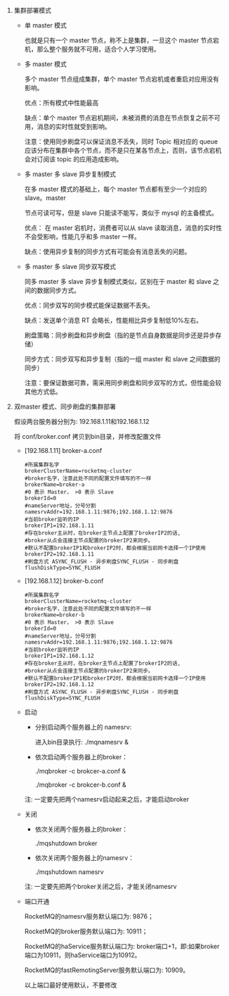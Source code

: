 1. 集群部署模式

   * 单 master 模式

     也就是只有一个 master 节点，称不上是集群，一旦这个 master 节点宕机，那么整个服务就不可用，适合个人学习使用。

   * 多 master 模式

     多个 master 节点组成集群，单个 master 节点宕机或者重启对应用没有影响。

     优点：所有模式中性能最高

     缺点：单个 master 节点宕机期间，未被消费的消息在节点恢复之前不可用，消息的实时性就受到影响。

     注意：使用同步刷盘可以保证消息不丢失，同时 Topic 相对应的 queue 应该分布在集群中各个节点，而不是只在某各节点上，否则，该节点宕机会对订阅该 topic 的应用造成影响。

   * 多 master 多 slave 异步复制模式

     在多 master 模式的基础上，每个 master 节点都有至少一个对应的 slave。master

     节点可读可写，但是 slave 只能读不能写，类似于 mysql 的主备模式。

     优点： 在 master 宕机时，消费者可以从 slave 读取消息，消息的实时性不会受影响，性能几乎和多 master 一样。

     缺点：使用异步复制的同步方式有可能会有消息丢失的问题。

   * 多 master 多 slave 同步双写模式

     同多 master 多 slave 异步复制模式类似，区别在于 master 和 slave 之间的数据同步方式。

     优点：同步双写的同步模式能保证数据不丢失。

     缺点：发送单个消息 RT 会略长，性能相比异步复制低10%左右。

     刷盘策略：同步刷盘和异步刷盘（指的是节点自身数据是同步还是异步存储）

     同步方式：同步双写和异步复制（指的一组 master 和 slave 之间数据的同步）

     注意：要保证数据可靠，需采用同步刷盘和同步双写的方式，但性能会较其他方式低。

   

2. 双master 模式、同步刷盘的集群部署

   假设两台服务器分别为: 192.168.1.11和192.168.1.12

   将 conf/broker.conf 拷贝到bin目录，并修改配置文件

   * [192.168.1.11] broker-a.conf

     ~~~
     #所属集群名字
     brokerClusterName=rocketmq-cluster
     #broker名字，注意此处不同的配置文件填写的不一样
     brokerName=broker-a
     #0 表示 Master， >0 表示 Slave
     brokerId=0
     #nameServer地址，分号分割
     namesrvAddr=192.168.1.11:9876;192.168.1.12:9876
     #当前broker监听的IP
     brokerIP1=192.168.1.11
     #存在broker主从时，在broker主节点上配置了brokerIP2的话,
     #broker从点会连接主节点配置的brokerIP2来同步。
     #默认不配置brokerIP1和brokerIP2时，都会根据当前网卡选择一个IP使用
     brokerIP2=192.168.1.11
     #刷盘方式 ASYNC_FLUSH - 异步刷盘SYNC_FLUSH - 同步刷盘
     flushDiskType=SYNC_FLUSH
     ~~~

   * [192.168.1.12] broker-b.conf

     ~~~
     #所属集群名字
     brokerClusterName=rocketmq-cluster
     #broker名字，注意此处不同的配置文件填写的不一样
     brokerName=broker-b
     #0 表示 Master， >0 表示 Slave
     brokerId=0
     #nameServer地址，分号分割
     namesrvAddr=192.168.1.11:9876;192.168.1.12:9876
     #当前broker监听的IP
     brokerIP1=192.168.1.12
     #存在broker主从时，在broker主节点上配置了brokerIP2的话,
     #broker从点会连接主节点配置的brokerIP2来同步。
     #默认不配置brokerIP1和brokerIP2时，都会根据当前网卡选择一个IP使用
     brokerIP2=192.168.1.12
     #刷盘方式 ASYNC_FLUSH - 异步刷盘SYNC_FLUSH - 同步刷盘
     flushDiskType=SYNC_FLUSH
     ~~~

   * 启动

     * 分别启动两个服务器上的 namesrv:

       进入bin目录执行: ./mqnamesrv &

     * 依次启动两个服务器上的broker：

        ./mqbroker -c brokcer-a.conf &

        ./mqbroker -c brokcer-b.conf &

     注: 一定要先把两个namesrv启动起来之后，才能启动broker

   * 关闭

     * 依次关闭两个服务器上的broker：

       ./mqshutdown broker

     * 依次关闭两个服务器上的namesrv：

        ./mqshutdown namesrv

     注: 一定要先把两个broker关闭之后，才能关闭namesrv

   * 端口开通

     RocketMQ的namesrv服务默认端口为: 9876；

     RocketMQ的broker服务默认端口为: 10911；

     RocketMQ的haService服务默认端口为: broker端口+1，即:如果broker端口为10911，则haService端口为10912。

     RocketMQ的fastRemotingServer服务默认端口为: 10909。

     以上端口最好使用默认，不要修改